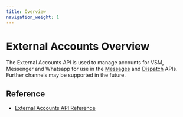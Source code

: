 ```yaml
---
title: Overview
navigation_weight: 1
---
```


# External Accounts Overview

The External Accounts API is used to manage accounts for VSM, Messenger and Whatsapp for use in the [Messages](/messages/overview) and [Dispatch](/dispatch/overview) APIs.
Further channels may be supported in the future.

## Reference

* [External Accounts API Reference](/api/external-accounts)
